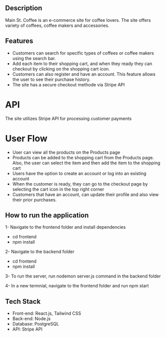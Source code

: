 ## Description

Main St. Coffee is an e-commerce site for coffee lovers. The site offers variety of coffees, coffee makers and accessories.

## Features

- Customers can search for specific types of coffees or coffee makers using the search bar.
- Add each item to their shopping cart, and when they ready they can checkout by clicking on the shopping cart icon.
- Customers can also register and have an account. This feature allows the user to see their purchase history.
- The site has a secure checkout methode via Stripe API

# API

The site utilizes Stripe API for processing customer payments

# User Flow

- User can view all the products on the Products page
- Products can be added to the shopping cart from the Products page. Also, the user can select the item and then add the item to the shopping cart
- Users have the option to create an account or log into an existing account
- When the customer is ready, they can go to the checkout page by selecting the cart icon in the top right corner
- Customers that have an account, can update their profile and also view their prior purchases.

## How to run the application

1- Navigate to the frontend folder and install dependencies

- cd frontend
- npm install

2- Navigate to the backend folder

- cd frontend
- npm install

3- To run the server, run nodemon server.js command in the backend folder

4- In a new termnial, navigate to the frontend folder and run npm start

## Tech Stack

- Front-end: React.js, Tailwind CSS
- Back-end: Node.js
- Database: PostgreSQL
- API: Stripe API
